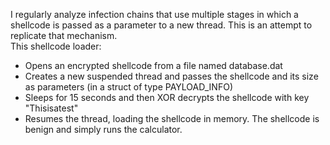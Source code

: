 I regularly analyze infection chains that use multiple stages in which a shellcode is passed as a parameter to a new thread. This is an attempt to replicate that mechanism.  
This shellcode loader:  
* Opens an encrypted shellcode from a file named database.dat
* Creates a new suspended thread and passes the shellcode and its size as parameters (in a struct of type PAYLOAD_INFO)
* Sleeps for 15 seconds and then XOR decrypts the shellcode with key "Thisisatest"
* Resumes the thread, loading the shellcode in memory. The shellcode is benign and simply runs the calculator.
